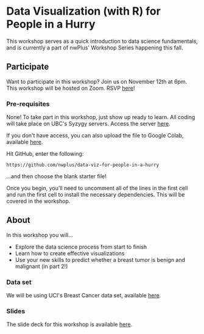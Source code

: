# Data Visualization (with R) for People in a Hurry

This workshop serves as a quick introduction to data science fundamentals, and is currently a part of nwPlus' Workshop Series happening this fall.

## Participate

Want to participate in this workshop? Join us on November 12th at 6pm. This workshop will be hosted on Zoom. RSVP [here](https://lu.ma/nwplus-dataviz)!

### Pre-requisites

None! To take part in this workshop, just show up ready to learn. All coding will take place on UBC's Syzygy servers. Access the server [here](https://ubc.syzygy.ca/).

If you don't have access, you can also upload the file to Google Colab, available [here](https://colab.research.google.com/notebooks/intro.ipynb#recent=true).

Hit GitHub, enter the following:

`https://github.com/nwplus/data-viz-for-people-in-a-hurry`

...and then choose the blank starter file!

Once you begin, you'll need to uncomment all of the lines in the first cell and run the first cell to install the necessary dependencies. This will be covered in the workshop.

## About

In this workshop you will...

- Explore the data science process from start to finish
- Learn how to create effective visualizations
- Use your new skills to predict whether a breast tumor is benign and malignant (in part 2!)

### Data set

We will be using UCI's Breast Cancer data set, available [here](https://www.kaggle.com/uciml/breast-cancer-wisconsin-data).

### Slides

The slide deck for this workshop is available [here](https://docs.google.com/presentation/d/e/2PACX-1vQ-eSp1jPYcSb9kEwbeTrmLcceXPi1D1jtbDmIggzhWHPh4taLGSw-_3yb8N9UN5D9z55M0q3H1-V6c/pub?start=false&loop=false&delayms=30000).